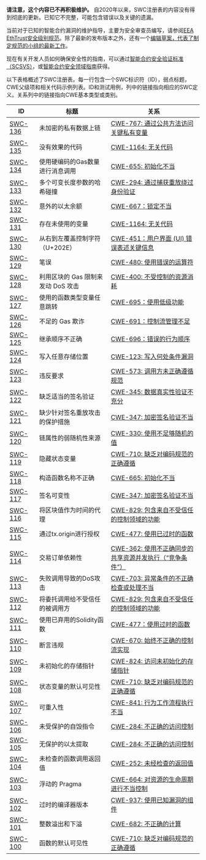**请注意，这个内容已不再积极维护。**
自2020年以来，SWC注册表的内容没有得到彻底的更新。已知它不完整，可能包含错误以及关键的遗漏。

当前对于已知的智能合约漏洞的维护指导，主要为安全审查员编写，请参阅[EEA EthTrust安全级别规范](https://entethalliance.org/specs/ethtrust-sl)。除了最新的发布版本之外，还有一个[编辑草案，代表了制定规范的小组的最新工作](https://entethalliance.github.io/eta-registry/security-levels-spec.html)。

现在有关开发人员如何确保安全性的指南，可以通过[智能合约安全验证标准（SCSVS）](https://github.com/ComposableSecurity/SCSVS)，或[智能合约安全领域指南](https://scsfg.io/)获得。

以下表格概述了SWC注册表。每一行包含一个SWC标识符（ID），弱点标题，CWE父级项和相关代码示例列表。ID和测试用例，列中的链接指向相应的SWC定义。关系列中的链接指向CWE基本类型或类别。

|ID|标题|关系|
|---|---|---|
|[SWC-136](SWC-136/SWC-136.md)|未加密的私有数据上链|[CWE-767: 通过公共方法访问关键私有变量](https://cwe.mitre.org/data/definitions/767.html)|
|[SWC-135](SWC-135/SWC-135.md)|没有效果的代码|[CWE-1164: 无关代码](https://cwe.mitre.org/data/definitions/1164.html)|
|[SWC-134](SWC-134/SWC-134.md)|使用硬编码的Gas数量进行消息调用|[CWE-655: 初始化不当](https://cwe.mitre.org/data/definitions/767.html)|
|[SWC-133](SWC-133/SWC-133.md)|多个可变长度参数的哈希碰撞|[CWE-294: 通过捕获重放绕过身份验证](https://cwe.mitre.org/data/definitions/294.html)|
|[SWC-132](SWC-132/SWC-132.md)|意外的以太余额|[CWE-667：锁定不当](https://cwe.mitre.org/data/definitions/667.html)|
|[SWC-131](SWC-131/SWC-131.md)|存在未使用的变量|[CWE-1164: 无关代码](https://cwe.mitre.org/data/definitions/1164.html)|
|[SWC-130](SWC-130/SWC-130.md)|从右到左覆盖控制字符（U+202E）|[CWE-451：用户界面 (UI) 错误表述关键信息](http://cwe.mitre.org/data/definitions/451.html)|
|[SWC-129](SWC-129/SWC-129.md)|笔误|[CWE-480: 使用错误的运算符](https://cwe.mitre.org/data/definitions/480.html)|
|[SWC-128](SWC-128/SWC-128.md)|利用区块的 Gas 限制来发动 DoS 攻击|[CWE-400: 不受控制的资源消耗](https://cwe.mitre.org/data/definitions/400.html)|
|[SWC-127](SWC-127/SWC-127.md)|使用的函数类型变量任意跳转|[CWE-695：使用低级功能](https://cwe.mitre.org/data/definitions/695.html)|
|[SWC-126](SWC-126/SWC-126.md)|不足的 Gas 欺诈|[CWE-691：控制流管理不足](https://cwe.mitre.org/data/definitions/691.html)|
|[SWC-125](SWC-125/SWC-125.md)|继承顺序不正确|[CWE-696：错误的行为顺序](https://cwe.mitre.org/data/definitions/696.html)|
|[SWC-124](SWC-124/SWC-124.md)|写入任意存储位置|[CWE-123: 写入何处条件漏洞](https://cwe.mitre.org/data/definitions/123.html)|
|[SWC-123](SWC-123/SWC-123.md)|违反要求|[CWE-573: 调用方未正确遵循规范](https://cwe.mitre.org/data/definitions/573.html)|
|[SWC-122](SWC-122/SWC-122.md)|缺乏适当的签名验证|[CWE-345: 数据真实性验证不充分](https://cwe.mitre.org/data/definitions/345.html)|
|[SWC-121](SWC-121/SWC-121.md)|缺少针对签名重放攻击的保护措施|[CWE-347: 加密签名验证不当](https://cwe.mitre.org/data/definitions/347.html)|
|[SWC-120](SWC-120/SWC-120.md)|链属性的弱随机性来源|[CWE-330: 使用不足够随机的值](https://cwe.mitre.org/data/definitions/330.html)|
|[SWC-119](SWC-119/SWC-119.md)|隐藏状态变量|[CWE-710: 缺乏对编码规范的正确遵循](http://cwe.mitre.org/data/definitions/710.html)|
|[SWC-118](SWC-118/SWC-118.md)|	构造函数名称不正确|[CWE-665: 初始化不当](http://cwe.mitre.org/data/definitions/665.html)|
|[SWC-117](SWC-117/SWC-117.md)|签名可变性|[CWE-347: 加密签名验证不当](https://cwe.mitre.org/data/definitions/347.html)|
|[SWC-116](SWC-116/SWC-116.md)|将区块值作为时间的代理|[CWE-829: 包含来自不受信任的控制领域的功能](https://cwe.mitre.org/data/definitions/829.html)|
|[SWC-115](SWC-115/SWC-115.md)|通过tx.origin进行授权|[CWE-477: 使用已过时的函数](https://cwe.mitre.org/data/definitions/477.html)|
|[SWC-114](SWC-114/SWC-114.md)|交易订单依赖性|[CWE-362: 使用不正确同步的共享资源并发执行（“竞争条件”）](https://cwe.mitre.org/data/definitions/362.html)|
|[SWC-113](SWC-113/SWC-113.md)|失败调用导致的DoS攻击|[CWE-703: 异常条件的不正确检查或处理不当](https://cwe.mitre.org/data/definitions/703.html)|
|[SWC-112](SWC-112/SWC-112.md)|将委托调用给不受信任的被调用方|[CWE-829: 包含来自不受信任的控制领域的功能](https://cwe.mitre.org/data/definitions/829.html)|
|[SWC-111](SWC-111/SWC-111.md)|使用已弃用的Solidity函数|[CWE-477：使用过时的函数](https://cwe.mitre.org/data/definitions/477.html)|
|[SWC-110](SWC-110/SWC-110.md)|断言违规|[CWE-670: 始终不正确的控制流实现](https://cwe.mitre.org/data/definitions/670.html)|
|[SWC-109](SWC-109/SWC-109.md)|未初始化的存储指针|[CWE-824: 访问未初始化的存储指针](https://cwe.mitre.org/data/definitions/824.html)|
|[SWC-108](SWC-108/SWC-108.md)|状态变量的默认可见性|[CWE-710: 缺乏对编码规范的正确遵循](https://cwe.mitre.org/data/definitions/710.html)|
|[SWC-107](SWC-107/SWC-107.md)|可重入性|[CWE-841: 行为工作流程执行不当](https://cwe.mitre.org/data/definitions/841.html)|
|[SWC-106](SWC-106/SWC-106.md)|未受保护的自毁指令|[CWE-284: 不正确的访问控制](https://cwe.mitre.org/data/definitions/284.html)|
|[SWC-105](SWC-105/SWC-105.md)|无保护的以太提取|[CWE-284: 不正确的访问控制](https://cwe.mitre.org/data/definitions/284.html)|
|[SWC-104](SWC-104/SWC-104.md)|未检查的函数调用返回值|[CWE-252: 未经检查的返回值](https://cwe.mitre.org/data/definitions/252.html)|
|[SWC-103](SWC-103/SWC-103.md)|浮动的 Pragma|[CWE-664: 对资源的生命周期进行不当控制](https://cwe.mitre.org/data/definitions/664.html)|
|[SWC-102](SWC-102/SWC-102.md)|过时的编译器版本|[CWE-937: 使用已知漏洞的组件](http://cwe.mitre.org/data/definitions/937.html)|
|[SWC-101](SWC-101/SWC-101.md)|整数溢出和下溢|[CWE-682: 不正确的计算](https://cwe.mitre.org/data/definitions/682.html)|
|[SWC-100](SWC-100/SWC-100.md)|函数的默认可见性|[CWE-710: 缺乏对编码规范的正确遵循](https://cwe.mitre.org/data/definitions/710.html)|